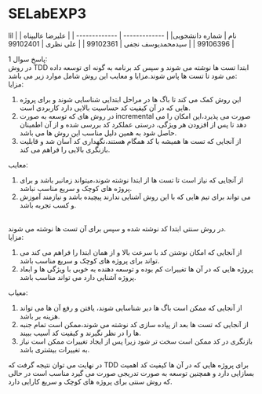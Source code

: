 # SELabEXP3
lil
| نام          | شماره دانشجویی|
| ------------- | ------------- |
| علیرضا عالیپناه                  | 99106396      |
| سیدمحمدیوسف نجفی      | 99102361      |
| علی نظری                        | 99102401      |

پاسخ سوال 1:
</br>
در روش TDD ابتدا تست ها نوشته می شوند و سپس کد برنامه به گونه ای توسعه داده می شود تا تست ها پاس شوند.مزایا و معایب این روش شامل موارد زیر می باشد:
</br>
مزایا:
<ol>
	<li>این روش کمک می کند تا باگ ها در مراحل ابتدایی شناسایی شوند و برای پروژه هایی که در آن کیفیت کد حساسیت بالایی دارد کاربردی است.</li>
	<li>در روش های که توسعه به صورت incremental صورت می پذیرد،‌این امکان را می دهد تا پس از افزودن هر ویژگی، درستی عملکرد کد بررسی شده و از‌ آن اطمینان حاصل شود به همین دلیل مناسب این روش ها می باشد.</li>
	<li>از آنجایی که تست ها همیشه با کد  همگام هستند،‌نگهداری کد آسان شد و قابلیت بازنگری بالایی را فراهم می کند.</li>
</ol>
معایب:
<ol>
	<li>از آنجایی که نیاز است تا تست ها از ابتدا نوشته شوند،‌میتواند زمانبر باشد و برای پروژه های کوچک و سریع مناسب نباشد.</li>
	<li>می تواند برای تیم هایی که با این روش آشنایی ندارند پیچیده باشد و نیازمند آموزش و کسب تجربه باشد.</li>
</ol>
</br>
در روش سنتی ابتدا کد نوشته شده و سپس برای آن تست ها نوشته می شوند.
</br>
مزایا:
<ol>
	<li>از آنجایی که امکان نوشتن کد با سرعت بالا و از همان ابتدا را فراهم می کند می تواند برای پروژه های کوچک و سریع مناسب باشد.</li>
	<li>پروژه هایی که در آن ها تغییرات کم بوده و توسعه دهنده به خوبی با ویژگی ها و ابعاد پروژه آشنایی دارد می تواند مناسب باشد.</li>
</ol>
معیاب:
<ol>
	<li>از آنجایی که ممکن است باگ ها دیر شناسایی شوند، یافتن و رفع آن ها می تواند هزینه بر باشد.</li>
	<li>از آنجایی که تست ها بعد از پیاده سازی کد نوشته می شوند،‌ممکن است تمام جنبه ها را در نظر نگیرند و کیفیت کد آسیب ببیند.</li>
	<li>بازنگری در کد ممکن است سخت تر شود زیرا پس از ایجاد تغییرات ممکن است نیاز به تغییرات بیشتری باشد.</li>
</ol>
در نهایت می توان نتیجه گرفت که TDD برای پروژه هایی که در آن ها کیفیت کد اهمیت بسازایی دارد و همچنین توسعه به صورت تدریجی صورت می گیرد مناسب است در حالی که روش سنتی برای پروژه های کوچک و سریع کارایی دارد.
</br>
